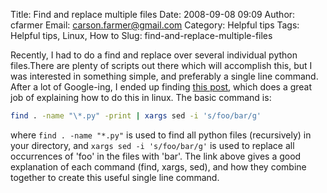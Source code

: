 Title: Find and replace multiple files
Date: 2008-09-08 09:09
Author: cfarmer
Email: carson.farmer@gmail.com
Category: Helpful tips
Tags: Helpful tips, Linux, How to
Slug: find-and-replace-multiple-files

Recently, I had to do a find and replace over several individual python
files.There are plenty of scripts out there which will accomplish this,
but I was interested in something simple, and preferably a single line
command. After a lot of Google-ing, I ended up finding [this post][],
which does a great job of explaining how to do this in linux. The basic
command is:

```bash
find . -name "\*.py" -print | xargs sed -i 's/foo/bar/g'
```

where `find . -name "*.py"` is used to find all python files (recursively) in 
your directory,  and `xargs sed -i 's/foo/bar/g'` is used to replace all 
occurrences of 'foo' in the files with 'bar'.
The link above gives a good explanation of each command (find, xargs, sed), 
and how they combine together to create this useful single line command.

[this post]: http://rushi.wordpress.com/2008/08/05/find-replace-across-multiple-files-in-linux/#comment-26487
